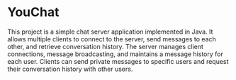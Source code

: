 # YouChat

This project is a simple chat server application implemented in Java. It allows multiple clients to connect to the server, send messages to each other, and retrieve conversation history. The server manages client connections, message broadcasting, and maintains a message history for each user. Clients can send private messages to specific users and request their conversation history with other users.
